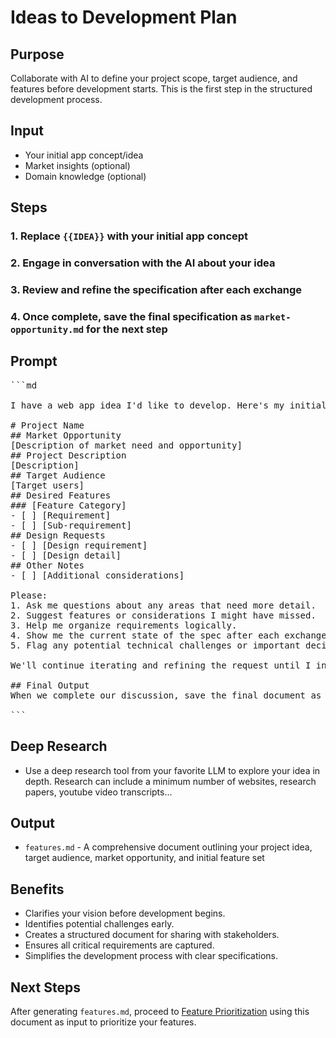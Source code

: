 # Ideas to Development Plan
## Purpose

Collaborate with AI to define your project scope, target audience, and features before development starts. This is the first step in the structured development process.

## Input
- Your initial app concept/idea
- Market insights (optional)
- Domain knowledge (optional)

## Steps

### 1. Replace `{{IDEA}}` with your initial app concept
### 2. Engage in conversation with the AI about your idea
### 3. Review and refine the specification after each exchange
### 4. Once complete, save the final specification as `market-opportunity.md` for the next step

## Prompt
<pre>
```md

I have a web app idea I'd like to develop. Here's my initial concept: `{{IDEA}}`. Help me refine it, validate the market, uncover monetization options, and outline a roadmap from MVP to first $10k in revenue. I want to collaborate with you to turn this into a detailed project request. Let's iterate together until we have a complete request that I find to be satisfactory. After each of our exchanges, please return the current state of the request in this format:

# Project Name
## Market Opportunity
[Description of market need and opportunity]
## Project Description
[Description]
## Target Audience
[Target users]
## Desired Features
### [Feature Category]
- [ ] [Requirement]
- [ ] [Sub-requirement]
## Design Requests
- [ ] [Design requirement]
- [ ] [Design detail]
## Other Notes
- [ ] [Additional considerations]

Please:
1. Ask me questions about any areas that need more detail.
2. Suggest features or considerations I might have missed.
3. Help me organize requirements logically.
4. Show me the current state of the spec after each exchange.
5. Flag any potential technical challenges or important decisions.

We'll continue iterating and refining the request until I indicate it's complete and ready.

## Final Output
When we complete our discussion, save the final document as `features.md` to use as input for feature prioritization.

```
</pre>

## Deep Research

- Use a deep research tool from your favorite LLM to explore your idea in depth.  Research can include a minimum number of websites, research papers, youtube video transcripts... 

## Output
- `features.md` - A comprehensive document outlining your project idea, target audience, market opportunity, and initial feature set

## Benefits

- Clarifies your vision before development begins.
- Identifies potential challenges early.
- Creates a structured document for sharing with stakeholders.
- Ensures all critical requirements are captured.
- Simplifies the development process with clear specifications.


## Next Steps
After generating `features.md`, proceed to [Feature Prioritization](feature-prioritization.md) using this document as input to prioritize your features.